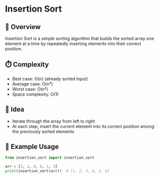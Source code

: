 # Insertion Sort  

## 📌 Overview  
Insertion Sort is a simple sorting algorithm that builds the sorted array one element 
at a time by repeatedly inserting elements into their correct position.  

## ⏱️ Complexity  
- Best case: O(n) (already sorted input)  
- Average case: O(n²)  
- Worst case: O(n²)  
- Space complexity: O(1)  

## 🔑 Idea  
- Iterate through the array from left to right  
- At each step, insert the current element into its correct position among the previously sorted elements  

## 🧩 Example Usage  
```python
from insertion_sort import insertion_sort  

arr = [5, 2, 4, 6, 1, 3]  
print(insertion_sort(arr))  # [1, 2, 3, 4, 5, 6]

